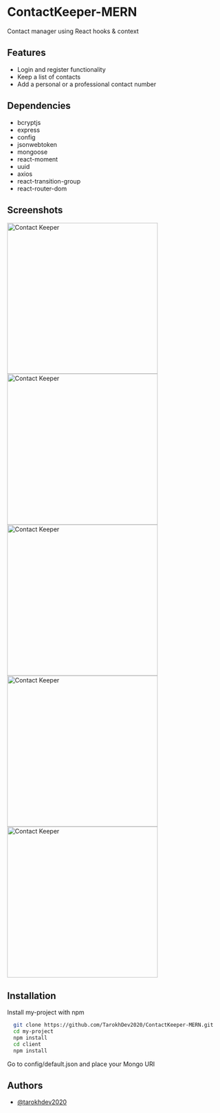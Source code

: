 
# ContactKeeper-MERN

Contact manager using React hooks & context

## Features
* Login and register functionality
* Keep a list of contacts
* Add a personal or a professional contact number

## Dependencies
- bcryptjs
- express
- config
- jsonwebtoken
- mongoose
- react-moment
- uuid
- axios
- react-transition-group
- react-router-dom

## Screenshots
<img src="https://user-images.githubusercontent.com/72879576/174014509-dde88dd3-5487-465c-a536-d4df6712fd96.png" alt="Contact Keeper" width="350"/>
<img src="https://user-images.githubusercontent.com/72879576/174014526-e426eae9-8a26-43be-818b-06ec95789819.png" alt="Contact Keeper" width="350"/>
<img src="https://user-images.githubusercontent.com/72879576/174014540-f9c3166f-6910-437e-944d-d47e71ad5d67.png" alt="Contact Keeper" width="350"/>
<img src="https://user-images.githubusercontent.com/72879576/174014551-3d4f4225-2960-478d-b061-3ed4702098ad.png" alt="Contact Keeper" width="350"/>
<img src="https://user-images.githubusercontent.com/72879576/174014595-8c08f8d2-9716-4233-8c48-b73e9c706926.png" alt="Contact Keeper" width="350"/>

## Installation

Install my-project with npm

```bash
  git clone https://github.com/TarokhDev2020/ContactKeeper-MERN.git
  cd my-project
  npm install
  cd client
  npm install
```
Go to config/default.json and place your Mongo URI
## Authors

- [@tarokhdev2020](https://www.github.com/TarokhDev2020)

